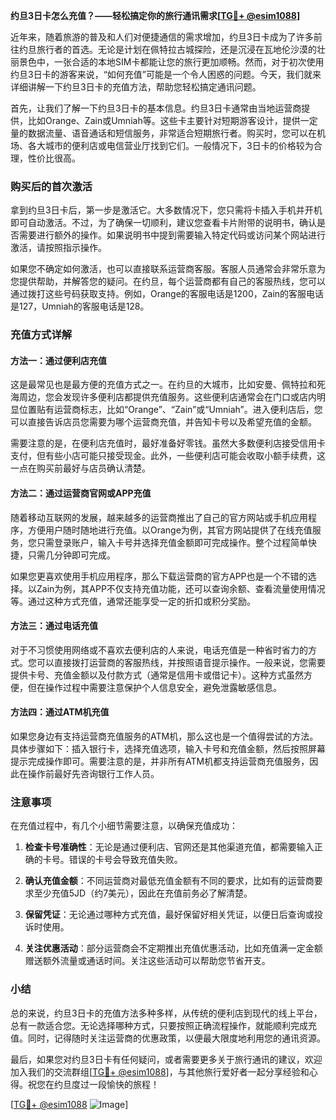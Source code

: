 **约旦3日卡怎么充值？——轻松搞定你的旅行通讯需求[[TG💪+ @esim1088](https://t.me/s/esim1088)]**

近年来，随着旅游的普及和人们对便捷通信的需求增加，约旦3日卡成为了许多前往约旦旅行者的首选。无论是计划在佩特拉古城探险，还是沉浸在瓦地伦沙漠的壮丽景色中，一张合适的本地SIM卡都能让您的旅行更加顺畅。然而，对于初次使用约旦3日卡的游客来说，“如何充值”可能是一个令人困惑的问题。今天，我们就来详细讲解一下约旦3日卡的充值方法，帮助您轻松搞定通讯问题。

首先，让我们了解一下约旦3日卡的基本信息。约旦3日卡通常由当地运营商提供，比如Orange、Zain或Umniah等。这些卡主要针对短期游客设计，提供一定量的数据流量、语音通话和短信服务，非常适合短期旅行者。购买时，您可以在机场、各大城市的便利店或电信营业厅找到它们。一般情况下，3日卡的价格较为合理，性价比很高。

### 购买后的首次激活

拿到约旦3日卡后，第一步是激活它。大多数情况下，您只需将卡插入手机并开机即可自动激活。不过，为了确保一切顺利，建议您查看卡片附带的说明书，确认是否需要进行额外的操作。如果说明书中提到需要输入特定代码或访问某个网站进行激活，请按照指示操作。

如果您不确定如何激活，也可以直接联系运营商客服。客服人员通常会非常乐意为您提供帮助，并解答您的疑问。在约旦，每个运营商都有自己的客服热线，您可以通过拨打这些号码获取支持。例如，Orange的客服电话是1200，Zain的客服电话是127，Umniah的客服电话是128。

### 充值方式详解

#### 方法一：通过便利店充值

这是最常见也是最方便的充值方式之一。在约旦的大城市，比如安曼、佩特拉和死海周边，您会发现许多便利店都提供充值服务。这些便利店通常会在门口或店内明显位置贴有运营商标志，比如“Orange”、“Zain”或“Umniah”。进入便利店后，您可以直接告诉店员您需要为哪个运营商充值，并告知卡号以及希望充值的金额。

需要注意的是，在便利店充值时，最好准备好零钱。虽然大多数便利店接受信用卡支付，但有些小店可能只接受现金。此外，一些便利店可能会收取小额手续费，这一点在购买前最好与店员确认清楚。

#### 方法二：通过运营商官网或APP充值

随着移动互联网的发展，越来越多的运营商推出了自己的官方网站或手机应用程序，方便用户随时随地进行充值。以Orange为例，其官方网站提供了在线充值服务，您只需登录账户，输入卡号并选择充值金额即可完成操作。整个过程简单快捷，只需几分钟即可完成。

如果您更喜欢使用手机应用程序，那么下载运营商的官方APP也是一个不错的选择。以Zain为例，其APP不仅支持充值功能，还可以查询余额、查看流量使用情况等。通过这种方式充值，通常还能享受一定的折扣或积分奖励。

#### 方法三：通过电话充值

对于不习惯使用网络或不喜欢去便利店的人来说，电话充值是一种省时省力的方式。您可以直接拨打运营商的客服热线，并按照语音提示操作。一般来说，您需要提供卡号、充值金额以及付款方式（通常是信用卡或借记卡）。这种方式虽然方便，但在操作过程中需要注意保护个人信息安全，避免泄露敏感信息。

#### 方法四：通过ATM机充值

如果您身边有支持运营商充值服务的ATM机，那么这也是一个值得尝试的方法。具体步骤如下：插入银行卡，选择充值选项，输入卡号和充值金额，然后按照屏幕提示完成操作即可。需要注意的是，并非所有ATM机都支持运营商充值服务，因此在操作前最好先咨询银行工作人员。

### 注意事项

在充值过程中，有几个小细节需要注意，以确保充值成功：

1. **检查卡号准确性**：无论是通过便利店、官网还是其他渠道充值，都需要输入正确的卡号。错误的卡号会导致充值失败。
   
2. **确认充值金额**：不同运营商对最低充值金额有不同的要求，比如有的运营商要求至少充值5JD（约7美元），因此在充值前务必了解清楚。

3. **保留凭证**：无论通过哪种方式充值，最好保留好相关凭证，以便日后查询或投诉时使用。

4. **关注优惠活动**：部分运营商会不定期推出充值优惠活动，比如充值满一定金额赠送额外流量或通话时间。关注这些活动可以帮助您节省开支。

### 小结

总的来说，约旦3日卡的充值方法多种多样，从传统的便利店到现代的线上平台，总有一款适合您。无论选择哪种方式，只要按照正确流程操作，就能顺利完成充值。同时，记得随时关注运营商的优惠政策，以便最大限度地利用您的通讯资源。

最后，如果您对约旦3日卡有任何疑问，或者需要更多关于旅行通讯的建议，欢迎加入我们的交流群组[[TG💪+ @esim1088](https://t.me/s/esim1088)]，与其他旅行爱好者一起分享经验和心得。祝您在约旦度过一段愉快的旅程！

[[TG💪+ @esim1088](https://t.me/s/esim1088) ![Image](https://i.postimg.cc/4NQfJmqS/Snipaste-2025-05-13-00-14-12.png)]